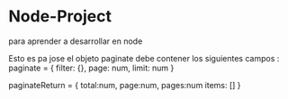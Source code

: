 # Node-Project
para aprender a desarrollar en node

Esto es pa jose
el objeto paginate debe contener los siguientes campos :
paginate = {
    filter: {},
    page: num,
    limit: num
}

paginateReturn = {
    total:num,
    page:num,
    pages:num
    items: []
}

